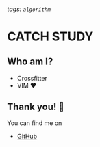 ###### tags: `algorithm`


# CATCH STUDY

## Who am I?

- Crossfitter
- VIM :heart:

## Thank you! :sheep: 

You can find me on

- [GitHub](https://github.com/anton-jaehope)
